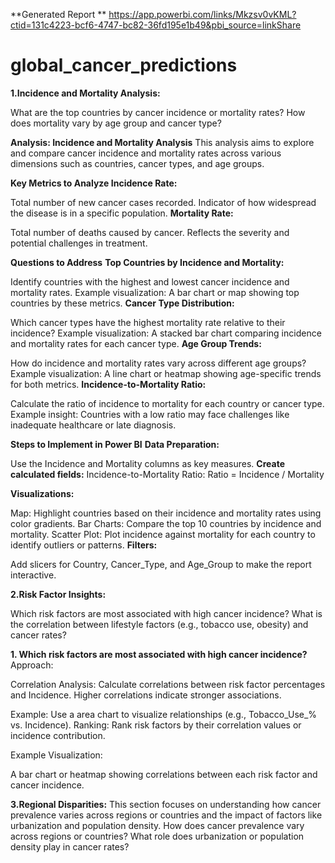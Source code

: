 **Generated Report **
https://app.powerbi.com/links/Mkzsv0vKML?ctid=131c4223-bcf6-4747-bc82-36fd195e1b49&pbi_source=linkShare



# global_cancer_predictions
**1.Incidence and Mortality Analysis:**

What are the top countries by cancer incidence or mortality rates?
How does mortality vary by age group and cancer type?

**Analysis: Incidence and Mortality Analysis**
This analysis aims to explore and compare cancer incidence and mortality rates across various dimensions such as countries, cancer types, and age groups.

**Key Metrics to Analyze
Incidence Rate:**

Total number of new cancer cases recorded.
Indicator of how widespread the disease is in a specific population.
**Mortality Rate:**

Total number of deaths caused by cancer.
Reflects the severity and potential challenges in treatment.

**Questions to Address**
**Top Countries by Incidence and Mortality:**

Identify countries with the highest and lowest cancer incidence and mortality rates.
Example visualization: A bar chart or map showing top countries by these metrics.
**Cancer Type Distribution:**

Which cancer types have the highest mortality rate relative to their incidence?
Example visualization: A stacked bar chart comparing incidence and mortality rates for each cancer type.
**Age Group Trends:**

How do incidence and mortality rates vary across different age groups?
Example visualization: A line chart or heatmap showing age-specific trends for both metrics.
**Incidence-to-Mortality Ratio:**

Calculate the ratio of incidence to mortality for each country or cancer type.
Example insight: Countries with a low ratio may face challenges like inadequate healthcare or late diagnosis.

**Steps to Implement in Power BI**
**Data Preparation:**

Use the Incidence and Mortality columns as key measures.
**Create calculated fields:**
Incidence-to-Mortality Ratio: Ratio = Incidence / Mortality

**Visualizations:**

Map: Highlight countries based on their incidence and mortality rates using color gradients.
Bar Charts: Compare the top 10 countries by incidence and mortality.
Scatter Plot: Plot incidence against mortality for each country to identify outliers or patterns.
**Filters:**

Add slicers for Country, Cancer_Type, and Age_Group to make the report interactive.



**2.Risk Factor Insights:**

Which risk factors are most associated with high cancer incidence?
What is the correlation between lifestyle factors (e.g., tobacco use, obesity) and cancer rates?

**1. Which risk factors are most associated with high cancer incidence?**
Approach:

Correlation Analysis:
Calculate correlations between risk factor percentages and Incidence. Higher correlations indicate stronger associations.

Example: Use a area chart to  visualize relationships (e.g., Tobacco_Use_% vs. Incidence).
Ranking:
Rank risk factors by their correlation values or incidence contribution.

Example Visualization:

A bar chart or heatmap showing correlations between each risk factor and cancer incidence.

**3.Regional Disparities:** This section focuses on understanding how cancer prevalence varies across regions or countries and the impact of factors like urbanization and population density. 
How does cancer prevalence vary across regions or countries?
What role does urbanization or population density play in cancer rates?


